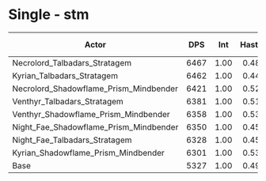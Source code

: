 # Single - stm
| Actor | DPS | Int | Haste | Crit | Mastery | Vers | DPS Weight |
|---|:---:|:---:|:---:|:---:|:---:|:---:|:---:|
|Necrolord_Talbadars_Stratagem|6467|1.00|0.48|0.47|0.53|0.45|0.28|
|Kyrian_Talbadars_Stratagem|6462|1.00|0.44|0.47|0.49|0.45|0.29|
|Necrolord_Shadowflame_Prism_Mindbender|6421|1.00|0.52|0.47|0.53|0.45|0.29|
|Venthyr_Talbadars_Stratagem|6381|1.00|0.51|0.47|0.53|0.45|0.29|
|Venthyr_Shadowflame_Prism_Mindbender|6358|1.00|0.53|0.47|0.53|0.45|0.29|
|Night_Fae_Shadowflame_Prism_Mindbender|6350|1.00|0.45|0.48|0.53|0.45|0.29|
|Night_Fae_Talbadars_Stratagem|6328|1.00|0.45|0.47|0.52|0.45|0.29|
|Kyrian_Shadowflame_Prism_Mindbender|6301|1.00|0.53|0.47|0.49|0.46|0.29|
|Base|5327|1.00|0.49|0.48|0.52|0.46|0.35|
